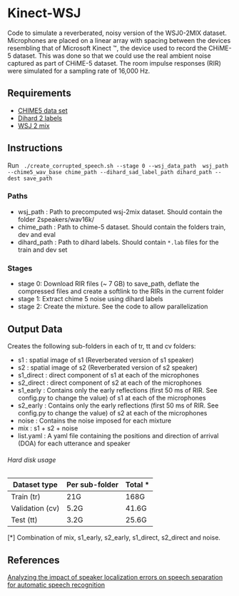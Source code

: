# Kinect-WSJ
Code to simulate a reverberated, noisy version of the WSJ0-2MIX dataset. Microphones are placed on a linear array with spacing between the devices resembling that of Microsoft Kinect &trade;, the device used to record the CHiME-5 dataset. This was done so that we could use the real ambient noise captured as part of CHiME-5 dataset. The room impulse responses (RIR) were simulated for a sampling rate of 16,000 Hz.


## Requirements
* [CHIME5 data set](http://spandh.dcs.shef.ac.uk/chime_challenge/CHiME5)
* [Dihard 2 labels](https://coml.lscp.ens.fr/dihard/index.html)
* [WSJ 2 mix](http://www.merl.com/demos/deep-clustering/create-speaker-mixtures.zip)

## Instructions

Run ``` ./create_corrupted_speech.sh --stage 0 --wsj_data_path  wsj_path --chime5_wav_base chime_path --dihard_sad_label_path dihard_path --dest save_path```

### Paths
* wsj_path :  Path to precomputed wsj-2mix dataset. Should contain the folder 2speakers/wav16k/
* chime_path : Path to chime-5 dataset. Should contain the folders train, dev and eval
* dihard_path : Path to dihard labels. Should contain ```*.lab``` files for the train and dev set


### Stages
* stage 0:  Download RIR files (~ 7 GB) to save_path, deflate the compressed files and create a softlink to the RIRs in the current folder
* stage 1:  Extract chime 5 noise using dihard labels
* stage 2:  Create the mixture. See the code to allow parallelization

## Output Data
Creates the following sub-folders in each of tr, tt and cv folders:

* s1 : spatial image of s1 (Reverberated version of s1 speaker)
* s2 : spatial image of s2 (Reverberated version of s2 speaker)
* s1_direct :  direct component of s1 at each of the microphones
* s2_direct : direct component of s2 at each of the microphones
* s1_early : Contains only the early reflections (first 50 ms of RIR. See config.py to change the value) of s1 at each of the microphones
* s2_early : Contains only the early reflections (first 50 ms of RIR. See config.py to change the value) of s2 at each of the microphones
* noise : Contains the noise imposed for each mixture
* mix : s1 + s2 + noise
* list.yaml : A yaml file containing the positions and direction of arrival (DOA) for each utterance and speaker

###### Hard disk usage


| Dataset type   | Per sub-folder   | Total *  |
|-----------|------------ |-------- |
| Train (tr)| 21G         | 168G    |
| Validation (cv)| 5.2G    | 41.6G   |
| Test (tt) | 3.2G        |25.6G    |

[*] Combination of mix, s1_early, s2_early, s1_direct, s2_direct and noise.


## References

[Analyzing the impact of speaker localization errors on speech separation for automatic speech recognition](https://arxiv.org/abs/1910.11114)
